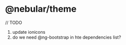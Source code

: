 # @nebular/theme


// TODO
1) update ionicons
2) do we need @ng-bootstrap in hte dependencies list? 
